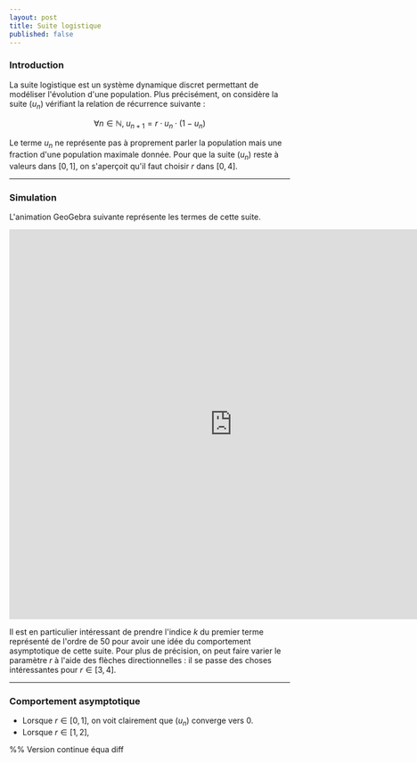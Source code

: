 ```yaml
---
layout: post
title: Suite logistique
published: false
---
```


### Introduction

La suite logistique est un système dynamique discret permettant de modéliser l'évolution d'une population. Plus précisément, on considère la suite $(u_n)$ vérifiant la relation de récurrence suivante :

$$
\forall n\in\mathbb{N},\;u_{n+1}=r\cdot u_n\cdot(1-u_n)
$$

Le terme $u_n$ ne représente pas à proprement parler la population mais une fraction d'une population maximale donnée. Pour que la suite $(u_n)$ reste à valeurs dans $[0,1]$, on s'aperçoit qu'il faut choisir $r$ dans $[0,4]$.

---

### Simulation

L'animation GeoGebra suivante représente les termes de cette suite.

<iframe scrolling="no" src="https://www.geogebra.org/material/iframe/id/SzST75DK/width/800/height/700/border/888888/sri/true/sdz/true" width="800px" height="700px" style="border:0px;">
</iframe>

Il est en particulier intéressant de prendre l'indice $k$ du premier terme représenté de l'ordre de $50$ pour avoir une idée du comportement asymptotique de cette suite. Pour plus de précision, on peut faire varier le paramètre $r$ à l'aide des flèches directionnelles : il se passe des choses intéressantes pour $r\in[3,4]$.

---

### Comportement asymptotique

* Lorsque $r\in[0,1]$, on voit clairement que $(u_n)$ converge vers $0$.
* Lorsque $r\in[1,2]$,


 %% Version continue équa diff
